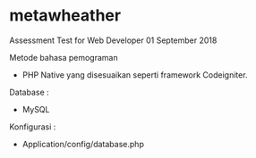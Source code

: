 # metawheather
Assessment Test for Web Developer
01 September 2018

Metode bahasa pemograman 
- PHP Native yang disesuaikan seperti framework Codeigniter.

Database : 
- MySQL

Konfigurasi :
- Application/config/database.php
